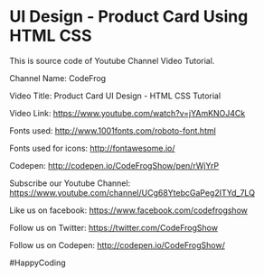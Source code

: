 # UI Design - Product Card Using HTML CSS

This is source code of Youtube Channel Video Tutorial.

Channel Name: CodeFrog

Video Title:   Product Card UI Design - HTML CSS Tutorial

Video Link:   https://www.youtube.com/watch?v=jYAmKNOJ4Ck

Fonts used:   http://www.1001fonts.com/roboto-font.html

Fonts used for icons:   http://fontawesome.io/

Codepen:    http://codepen.io/CodeFrogShow/pen/rWjYrP

Subscribe our Youtube Channel: https://www.youtube.com/channel/UCg68YtebcGaPeg2ITYd_7LQ

Like us on facebook:   https://www.facebook.com/codefrogshow

Follow us on Twitter:   https://twitter.com/CodeFrogShow

Follow us on Codepen:    http://codepen.io/CodeFrogShow/

#HappyCoding
